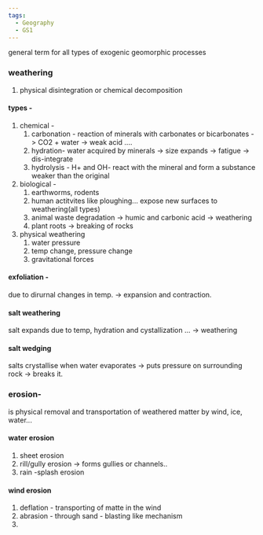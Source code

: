 ```yaml
---
tags:
  - Geography
  - GS1
---
```

general term for all types of exogenic geomorphic processes
### weathering
1. physical disintegration or chemical decomposition
#### types - 
1. chemical - 
	1. carbonation - reaction of minerals with carbonates or bicarbonates -> CO2 + water -> weak acid ....
	2. hydration- water acquired by minerals -> size expands -> fatigue -> dis-integrate
	3. hydrolysis - H+ and OH- react with the mineral and form a substance weaker than the original
2. biological -
	1. earthworms, rodents
	2. human actitvites like ploughing... expose new surfaces to weathering(all types)
	3. animal waste degradation -> humic and carbonic acid -> weathering
	4. plant roots -> breaking of rocks
3. physical weathering
	1. water pressure
	2. temp change, pressure change
	3. gravitational forces
#### exfoliation - 
due to dirurnal changes in temp. -> expansion and contraction.
#### salt weathering
salt expands due to temp, hydration and cystallization ... -> weathering
#### salt wedging
salts crystallise when water evaporates -> puts pressure on surrounding rock -> breaks it.

### erosion- 
is physical removal and transportation of weathered matter by wind, ice, water...
#### water erosion
1. sheet erosion
2. rill/gully erosion -> forms gullies or channels..
3. rain -splash erosion
#### wind erosion
1. deflation - transporting of matte in the wind
2. abrasion - through sand - blasting like mechanism
3. 